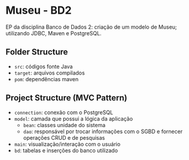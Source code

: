 # Museu - BD2

EP da disciplina Banco de Dados 2: criação de um modelo de Museu; utilizando JDBC, Maven e PostgreSQL.

## Folder Structure

- `src`: códigos fonte Java
- `target`: arquivos compilados
- `pom`: dependências maven

## Project Structure (MVC Pattern)

- `connection`: conexão com o PostgreSQL
- `model`: camada que possui a lógica da aplicação
    - `bean`: classes unidade do sistema
    - `dao`: responsável por trocar informações com o SGBD e fornecer operações CRUD e de pesquisas
- `main`: visualização/interação com o usuário
- `bd`: tabelas e inserções do banco utilizado